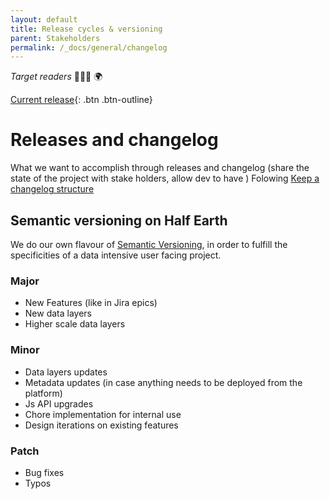 ```yaml
---
layout: default
title: Release cycles & versioning
parent: Stakeholders
permalink: /_docs/general/changelog
---
```


_Target readers_  👩🏽‍💻  🌍  


[Current release](https://github.com/Vizzuality/half-earth-v3/releases){: .btn .btn-outline}

# Releases and changelog
 What we want to accomplish through releases and changelog (share the state of the project with stake holders, allow dev to have )
 Folowing [Keep a changelog structure](https://keepachangelog.com/en/1.0.0/)
## Semantic versioning on Half Earth
We do our own flavour of [Semantic Versioning](https://semver.org), in order to fulfill the specificities of a data intensive user facing project.
### Major
- New Features (like in Jira epics)
- New data layers
- Higher scale data layers
### Minor
- Data layers updates
- Metadata updates (in case anything needs to be deployed from the platform)
- Js API upgrades
- Chore implementation for internal use
- Design iterations on existing features
### Patch
- Bug fixes
- Typos